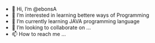 - 👋 Hi, I’m @ebonsA
- 👀 I’m interested in learning bettere ways of Programming
- 🌱 I’m currently learning JAVA programming language
- 💞️ I’m looking to collaborate on ...
- 📫 How to reach me ...

<!---
ebons/ebons is a ✨ special ✨ repository because its `README.md` (this file) appears on your GitHub profile.
You can click the Preview link to take a look at your changes.
--->
